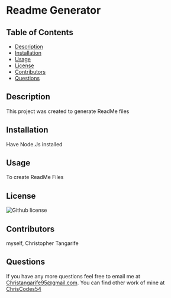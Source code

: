 # Readme Generator

  ## Table of Contents
  * [Description](#description)
  * [Installation](#installation)
  * [Usage](#usage)
  * [License](#license)
  * [Contributors](#contributors)
  * [Questions](#questions)
  
  ## Description
   This project was created to generate ReadMe files

  ## Installation
   Have Node.Js installed

  ## Usage 
  To create ReadMe Files

  ## License 
  ![Github license](https://img.shields.io/badge/license-MIT-blue.svg)

  ## Contributors 
  myself, Christopher Tangarife

  ## Questions 
  If  you have any more questions feel free to email me at Christangarife95@gmail.com. You can find other work of mine
  at [ChrisCodes54](https://github.com/ChrisCodes54) 

